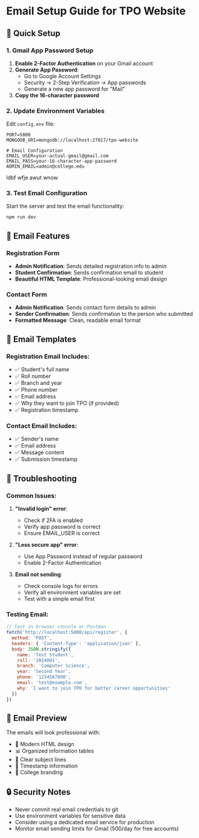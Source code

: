 # Email Setup Guide for TPO Website

## 🚀 Quick Setup

### 1. Gmail App Password Setup

1. **Enable 2-Factor Authentication** on your Gmail account
2. **Generate App Password**:
   - Go to Google Account Settings
   - Security → 2-Step Verification → App passwords
   - Generate a new app password for "Mail"
3. **Copy the 16-character password**

### 2. Update Environment Variables

Edit `config.env` file:

```env
PORT=5000
MONGODB_URI=mongodb://localhost:27017/tpo-website

# Email Configuration
EMAIL_USER=your-actual-gmail@gmail.com
EMAIL_PASS=your-16-character-app-password
ADMIN_EMAIL=admin@college.edu
```
ldbf wfje awut wnow
### 3. Test Email Configuration

Start the server and test the email functionality:

```bash
npm run dev
```

## 📧 Email Features

### Registration Form
- **Admin Notification**: Sends detailed registration info to admin
- **Student Confirmation**: Sends confirmation email to student
- **Beautiful HTML Template**: Professional-looking email design

### Contact Form
- **Admin Notification**: Sends contact form details to admin
- **Sender Confirmation**: Sends confirmation to the person who submitted
- **Formatted Message**: Clean, readable email format

## 🎨 Email Templates

### Registration Email Includes:
- ✅ Student's full name
- ✅ Roll number
- ✅ Branch and year
- ✅ Phone number
- ✅ Email address
- ✅ Why they want to join TPO (if provided)
- ✅ Registration timestamp

### Contact Email Includes:
- ✅ Sender's name
- ✅ Email address
- ✅ Message content
- ✅ Submission timestamp

## 🔧 Troubleshooting

### Common Issues:

1. **"Invalid login" error**:
   - Check if 2FA is enabled
   - Verify app password is correct
   - Ensure EMAIL_USER is correct

2. **"Less secure app" error**:
   - Use App Password instead of regular password
   - Enable 2-Factor Authentication

3. **Email not sending**:
   - Check console logs for errors
   - Verify all environment variables are set
   - Test with a simple email first

### Testing Email:

```javascript
// Test in browser console or Postman
fetch('http://localhost:5000/api/register', {
  method: 'POST',
  headers: { 'Content-Type': 'application/json' },
  body: JSON.stringify({
    name: 'Test Student',
    roll: '2024001',
    branch: 'Computer Science',
    year: 'Second Year',
    phone: '1234567890',
    email: 'test@example.com',
    why: 'I want to join TPO for better career opportunities'
  })
})
```

## 📱 Email Preview

The emails will look professional with:
- 🎨 Modern HTML design
- 📊 Organized information tables
- 🎯 Clear subject lines
- 📅 Timestamp information
- 🏫 College branding

## 🔒 Security Notes

- Never commit real email credentials to git
- Use environment variables for sensitive data
- Consider using a dedicated email service for production
- Monitor email sending limits for Gmail (500/day for free accounts) 